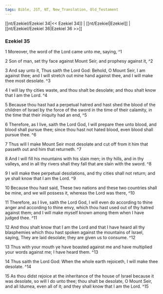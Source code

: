 ```yaml
---
tags: Bible, JST, NT, New_Translation, Old_Testament
---
```


[[nt/Ezekiel/Ezekiel 34|<< Ezekiel 34]] | [[nt/Ezekiel|Ezekiel]] | [[nt/Ezekiel/Ezekiel 36|Ezekiel 36 >>]]

### Ezekiel 35

1 Moreover, the word of the Lord came unto me, saying,  ^1

2 Son of man, set thy face against Mount Seir, and prophesy against it,  ^2

3 And say unto it, Thus saith the Lord God: Behold, O Mount Seir, I am against thee; and I will stretch out mine hand against thee, and I will make thee most desolate.  ^3

4 I will lay thy cities waste, and thou shalt be desolate; and thou shalt know that I am the Lord.  ^4

5 Because thou hast had a perpetual hatred and hast shed the blood of the children of Israel by the force of the sword in the time of their calamity, in the time that their iniquity had an end,  ^5

6 Therefore, as I live, saith the Lord God, I will prepare thee unto blood, and blood shall pursue thee; since thou hast not hated blood, even blood shall pursue thee.  ^6

7 Thus will I make Mount Seir most desolate and cut off from it him that passeth out and him that returneth.  ^7

8 And I will fill his mountains with his slain men; in thy hills, and in thy valleys, and in all thy rivers shall they fall that are slain with the sword.  ^8

9 I will make thee perpetual desolations, and thy cities shall not return; and ye shall know that I am the Lord.  ^9

10 Because thou hast said, These two nations and these two countries shall be mine, and we will possess it, whereas the Lord was there,  ^10

11 Therefore, as I live, saith the Lord God, I will even do according to thine anger and according to thine envy, which thou hast used out of thy hatred against them; and I will make myself known among them when I have judged thee.  ^11

12 And thou shalt know that I am the Lord and that I have heard all thy blasphemies which thou hast spoken against the mountains of Israel, saying, They are laid desolate; they are given us to consume.  ^12

13 Thus with your mouth ye have boasted against me and have multiplied your words against me; I have heard them.  ^13

14 Thus saith the Lord God: When the whole earth rejoiceth, I will make thee desolate.  ^14

15 As thou didst rejoice at the inheritance of the house of Israel because it was desolate, so will I do unto thee; thou shalt be desolate, O Mount Seir, and all Idumea, even all of it; and they shall know that I am the Lord.  ^15

 

